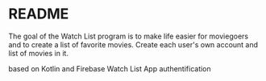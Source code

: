 # README #

The goal of the Watch List program is to make life easier for moviegoers and to create a list of favorite movies. Create each user's own account and list of movies in it.

based on Kotlin and Firebase
Watch List App
authentification
